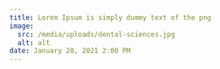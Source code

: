 ```yaml
---
title: Lorem Ipsum is simply dummy text of the png
image:
  src: /media/uploads/dental-sciences.jpg
  alt: alt
date: January 28, 2021 2:00 PM
---
```

